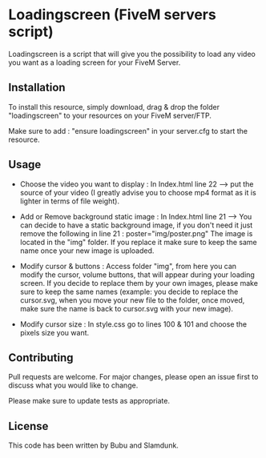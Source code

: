 # Loadingscreen (FiveM servers script)

Loadingscreen is a script that will give you the possibility to load any video you want as a loading screen for your FiveM Server.

## Installation

To install this resource, simply download, drag & drop the folder "loadingscreen" to your resources on your FiveM server/FTP.

Make sure to add : "ensure loadingscreen" in your server.cfg to start the resource.

## Usage

- Choose the video you want to display :
In Index.html line 22 --> put the source of your video (I greatly advise you to choose mp4 format as it is lighter in terms of file weight).

- Add or Remove background static image :
In Index.html line 21 --> You can decide to have a static background image, if you don't need it just remove the following in line 21 : poster="img/poster.png"
The image is located in the "img" folder. If you replace it make sure to keep the same name once your new image is uploaded.

- Modify cursor & buttons :
Access folder "img", from here you can modify the cursor, volume buttons, that will appear during your loading screen. If you decide to replace them by your own images, please make sure to keep the same names (example: you decide to replace the cursor.svg, when you move your new file to the folder, once moved, make sure the name is back to cursor.svg with your new image).

- Modify cursor size :
In style.css go to lines 100 & 101 and choose the pixels size you want.

## Contributing
Pull requests are welcome. For major changes, please open an issue first to discuss what you would like to change.

Please make sure to update tests as appropriate.

## License
This code has been written by Bubu and Slamdunk.
